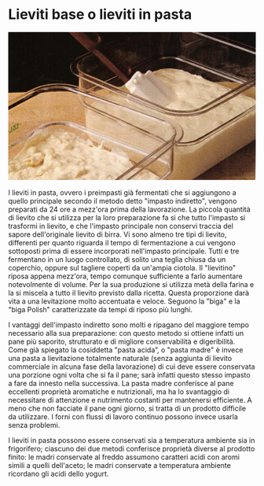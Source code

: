 # Lieviti base o lieviti in pasta

![](img/Lieviti-base01.jpg)

I lieviti in pasta, ovvero i preimpasti già fermentati che si aggiungono a quello principale secondo il metodo detto "impasto indiretto", vengono preparati da 24 ore a mezz'ora prima della lavorazione. 
La piccola quantità di lievito che si utilizza per la loro preparazione fa sì che tutto l'impasto si trasformi in lievito, e che l'impasto principale non conservi traccia del sapore dell'originale lievito di birra. Vi sono almeno tre tipi di lievito, differenti per quanto riguarda il tempo di fermentazione a cui vengono sottoposti prima di essere incorporati nell'impasto principale. Tutti e tre fermentano in un luogo controllato, di solito una teglia chiusa da un coperchio, oppure sul tagliere coperti da un'ampia ciotola. Il "lievitino" riposa
appena mezz'ora, tempo comunque sufficiente a farlo aumentare notevolmente di volume. Per la sua produzione si utilizza metà della farina e la si miscela a tutto il lievito previsto dalla ricetta.
Questa proporzione darà vita a una levitazione molto accentuata e veloce. Seguono la "biga" e
la "biga Polish" caratterizzate da tempi di riposo più lunghi.

I vantaggi dell'impasto indiretto sono molti e ripagano del maggiore tempo necessario alla sua
preparazione: con questo metodo si ottiene infatti un pane più saporito, strutturato e di migliore conservabilità e digeribilità. Come già spiegato la cosiddetta "pasta acida”, o "pasta madre" è invece una pasta a lievitazione totalmente naturale (senza aggiunta di lievito commerciale in alcuna fase della lavorazione) di cui deve essere conservata una porzione ogni volta che si fa il pane; sarà infatti questo stesso impasto a fare da innesto nella   successiva. La pasta madre conferisce al pane eccellenti proprietà aromatiche e nutrizionali, ma ha lo svantaggio di necessitare di attenzione e nutrimento costanti per mantenersi efficiente. A meno che non facciate il pane ogni giorno, si tratta di un prodotto difficile da utilizzare. I forni con flussi di lavoro continuo possono invece usarla senza problemi.

I lieviti in pasta possono essere conservati sia a temperatura ambiente sia in frigorifero; ciascuno dei due metodi conferisce proprietà diverse al prodotto finito: le madri conservate al freddo assumono caratteri acidi con aromi simili a quelli dell'aceto; le madri conservate a temperatura ambiente ricordano gli acidi dello yogurt.
